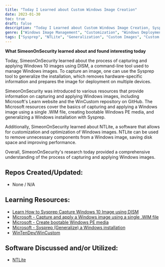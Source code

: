 ```yaml
---
title: "Today I Learned about Custom Windows Image Creation"
date: 2023-01-30
toc: true
draft: false
description: "Today I Learned about Custom Windows Image Creation, Sysprep, and Generalizing"
genre: ["Windows Image Management", "Customization", "Windows Deployment", "Sysprep", "Generalization", "Windows 10", "Windows 11", "Image Capture", "Image Deployment", "NTLite", "Windows Optimization"]
tags: ["Sysprep", "NTLite", "Generalization", "Custom Images", "Custom Windows Images", "Windows 11", "Debloat", "Customization", "image capture", "image deployment", "Windows image management", "Windows deployment tools", "Windows image customization", "Windows image optimization", "Microsoft Learn", "WinCustom repository"]
---
```


**What SimeonOnSecurity learned about and found interesting today**

Today, SimeonOnSecurity learned about the process of capturing and applying Windows 10 images using DISM, a command-line tool used to manage Windows images. To capture an image, one can use the Sysprep tool to generalize the installation, which removes hardware-specific information and prepares the image for deployment on multiple devices.

SimeonOnSecurity was introduced to various resources that provide information on capturing and applying Windows images, including Microsoft's Learn website and the WinCustom repository on GitHub. The Microsoft resources cover the basics of capturing and applying a Windows image using a single .WIM file, creating bootable Windows PE media, and generalizing a Windows installation with Sysprep.

Additionally, SimeonOnSecurity learned about NTLite, a software that allows for customization and optimization of Windows images. NTLite can be used to remove unnecessary components from a Windows image, saving disk space and improving performance.

Overall, SimeonOnSecurity's research today provided a comprehensive understanding of the process of capturing and applying Windows images.

## Repos Created/Updated:
- None / N/A

## Learning Resources:
- [Learn How to Sysprep Capture Windows 10 Image using DISM](https://www.anoopcnair.com/sysprep-capture-windows-10-image-using-dism/)
- [Microsoft - Capture and apply a Windows image using a single .WIM file](https://learn.microsoft.com/en-us/windows-hardware/manufacture/desktop/capture-and-apply-windows-using-a-single-wim?view=windows-11)
- [Microsoft - Create bootable Windows PE media](https://learn.microsoft.com/en-us/windows-hardware/manufacture/desktop/winpe-create-usb-bootable-drive?view=windows-11)
- [Microsoft - Sysprep (Generalize) a Windows installation](https://learn.microsoft.com/en-us/windows-hardware/manufacture/desktop/sysprep--generalize--a-windows-installation?view=windows-11)
- [WinTenDev/WinCustom](https://github.com/WinTenDev/WinCustom)

## Software Discussed and/or Utilized:
- [NTLite](https://www.ntlite.com/)